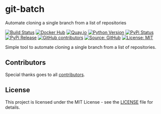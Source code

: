 # git-batch

Automate cloning a single branch from a list of repositories

[![Build Status](https://img.shields.io/drone/build/thegeeklab/git-batch?logo=drone)](https://cloud.drone.io/thegeeklab/git-batch)
[![Docker Hub](https://img.shields.io/badge/dockerhub-latest-blue.svg?logo=docker&logoColor=white)](https://hub.docker.com/r/thegeeklab/git-batch)
[![Quay.io](https://img.shields.io/badge/quay-latest-blue.svg?logo=docker&logoColor=white)](https://quay.io/repository/thegeeklab/git-batch)
[![Python Version](https://img.shields.io/pypi/pyversions/git-batch.svg)](https://pypi.org/project/git-batch/)
[![PyPi Status](https://img.shields.io/pypi/status/git-batch.svg)](https://pypi.org/project/git-batch/)
[![PyPi Release](https://img.shields.io/pypi/v/git-batch.svg)](https://pypi.org/project/git-batch/)
[![GitHub contributors](https://img.shields.io/github/contributors/thegeeklab/git-batch)](https://github.com/thegeeklab/git-batch/graphs/contributors)
[![Source: GitHub](https://img.shields.io/badge/source-github-blue.svg?logo=github&logoColor=white)](https://github.com/thegeeklab/git-batch)
[![License: MIT](https://img.shields.io/github/license/thegeeklab/git-batch)](https://github.com/thegeeklab/git-batch/blob/master/LICENSE)

Simple tool to automate cloning a single branch from a list of repositories.

## Contributors

Special thanks goes to all [contributors](https://github.com/thegeeklab/git-batch/graphs/contributors).

## License

This project is licensed under the MIT License - see the [LICENSE](https://github.com/thegeeklab/git-batch/blob/master/LICENSE) file for details.
